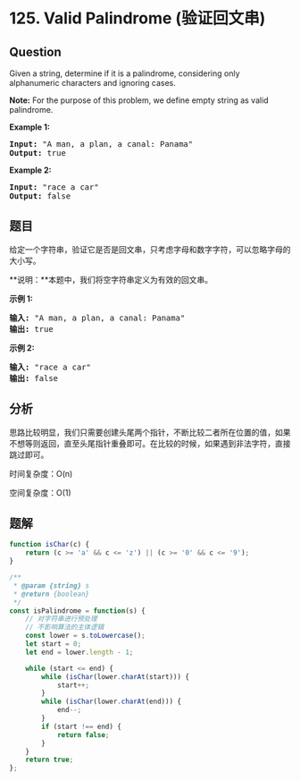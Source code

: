 # 125. Valid Palindrome (验证回文串)

## Question

Given a string, determine if it is a palindrome, considering only alphanumeric characters and ignoring cases.

**Note:** For the purpose of this problem, we define empty string as valid palindrome.

**Example 1:**

<pre><strong>Input:</strong> "A man, a plan, a canal: Panama"
<strong>Output:</strong> true
</pre>

**Example 2:**

<pre><strong>Input:</strong> "race a car"
<strong>Output:</strong> false
</pre>

## 题目

给定一个字符串，验证它是否是回文串，只考虑字母和数字字符，可以忽略字母的大小写。

**说明：**本题中，我们将空字符串定义为有效的回文串。

**示例 1:**

<pre><strong>输入:</strong> "A man, a plan, a canal: Panama"
<strong>输出:</strong> true
</pre>

**示例 2:**

<pre><strong>输入:</strong> "race a car"
<strong>输出:</strong> false
</pre>

## 分析

思路比较明显，我们只需要创建头尾两个指针，不断比较二者所在位置的值，如果不想等则返回，直至头尾指针重叠即可。在比较的时候，如果遇到非法字符，直接跳过即可。

时间复杂度：O(n)

空间复杂度：O(1)

## 题解

```javascript
function isChar(c) {
    return (c >= 'a' && c <= 'z') || (c >= '0' && c <= '9');
}

/**
 * @param {string} s
 * @return {boolean}
 */
const isPalindrome = function(s) {
    // 对字符串进行预处理
    // 不影响算法的主体逻辑
    const lower = s.toLowercase();
    let start = 0;
    let end = lower.length - 1;

    while (start <= end) {
        while (isChar(lower.charAt(start))) {
            start++;
        }
        while (isChar(lower.charAt(end))) {
            end--;
        }
        if (start !== end) {
            return false;
        }
    }
    return true;
};
```
